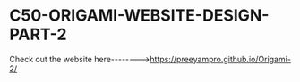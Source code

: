 # C50-ORIGAMI-WEBSITE-DESIGN-PART-2
Check out the website here-------->https://preeyampro.github.io/Origami-2/
